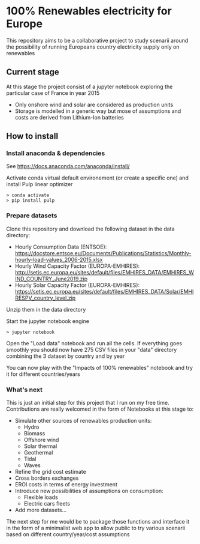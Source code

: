 # 100% Renewables electricity for Europe

This repository aims to be a collaborative project to study scenarii around the possibility of running Europeans country electricity supply only on renewables

## Current stage
At this stage the project consist of a jupyter notebook exploring the particular case of France in year 2015

- Only onshore wind and solar are considered as production units
- Storage is modelled in a generic way but mose of assumptions and costs are derived from Lithium-Ion batteries

## How to install
### Install anaconda & dependencies
See https://docs.anaconda.com/anaconda/install/

Activate conda virtual default environement (or create a specific one) and install Pulp linear optimizer 

```
> conda activate
> pip install pulp
```

### Prepare datasets
Clone this repository and download the following dataset in the data directory:

- Hourly Consumption Data (ENTSOE): https://docstore.entsoe.eu/Documents/Publications/Statistics/Monthly-hourly-load-values_2006-2015.xlsx
- Hourly Wind Capacity Factor (EUROPA-EMHIRES): http://setis.ec.europa.eu/sites/default/files/EMHIRES_DATA/EMHIRES_WIND_COUNTRY_June2019.zip
- Hourly Solar Capacity Factor (EUROPA-EMHIRES): https://setis.ec.europa.eu/sites/default/files/EMHIRES_DATA/Solar/EMHIRESPV_country_level.zip

Unzip them in the data directory

Start the jupyter notebook engine

```
> jupyter notebook
```

Open the "Load data" notebook and run all the cells.
If everything goes smoothly you should now have 275 CSV files in your "data" directory combining the 3 dataset by country and by year

You can now play with the "Impacts of 100% renewables" notebook and try it for different countries/years

### What's next
This is just an initial step for this project that I run on my free time.
Contributions are really welcomed in the form of Notebooks at this stage to:
- Simulate other sources of renewables production units:
  - Hydro
  - Biomass
  - Offshore wind
  - Solar thermal
  - Geothermal
  - Tidal
  - Waves
- Refine the grid cost estimate
- Cross borders exchanges
- EROI costs in terms of energy investment 
- Introduce new possibilities of assumptions on consumption:
  - Flexible loads
  - Electric cars fleets
- Add more datasets...

The next step for me would be to package those functions and interface it in the form of a minimalist web app to allow public to try various scenarii based on different country/year/cost assumptions
